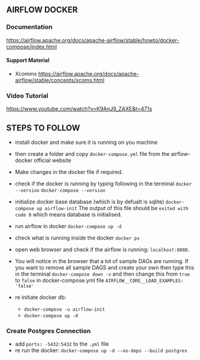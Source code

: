 ## AIRFLOW DOCKER
### Documentation
https://airflow.apache.org/docs/apache-airflow/stable/howto/docker-compose/index.html 

#### Support Material
- Xcomms https://airflow.apache.org/docs/apache-airflow/stable/concepts/xcoms.html 

### Video Tutorial
https://www.youtube.com/watch?v=K9AnJ9_ZAXE&t=471s 

## STEPS TO FOLLOW
- install docker and make sure it is running on you machine
- then create a folder and copy `docker-compose.yml` file from the airflow-docker official website
-  Make changes in the docker file if required.
- check if the docker is running by typing following in the terminal
`docker --version`
`docker-compose --version`

- initialize docker base database (which is by defualt is sqlite)
`docker-compose up airflow-init`
The output of this file should be `exited with code 0` which means database is initialised. 
- run airflow in docker 
`docker-compose up -d` 
- check what is running inside the docker
`docker ps`

- open web browser and check if the airflow is running: `localhost:8080`. 

- You will notice in the browser that a lot of sample DAGs are running. If you want to remove all sample DAGS and create your own then type this in the terminal
`docker-compose down -v` 
and then change this from `true` to `false` in docker-compose.yml file
`AIRFLOW__CORE__LOAD_EXAMPLES: 'false'`

- re initiate docker db:
    - `docker-compose -u airflow-init`
    - `docker-compose up -d`  

### Create Postgres Connection 
- add `ports: -5432:5432` to the `.yml` file 
- re run the docker:
`docker-compose up -d --no-deps --build postgres` 
